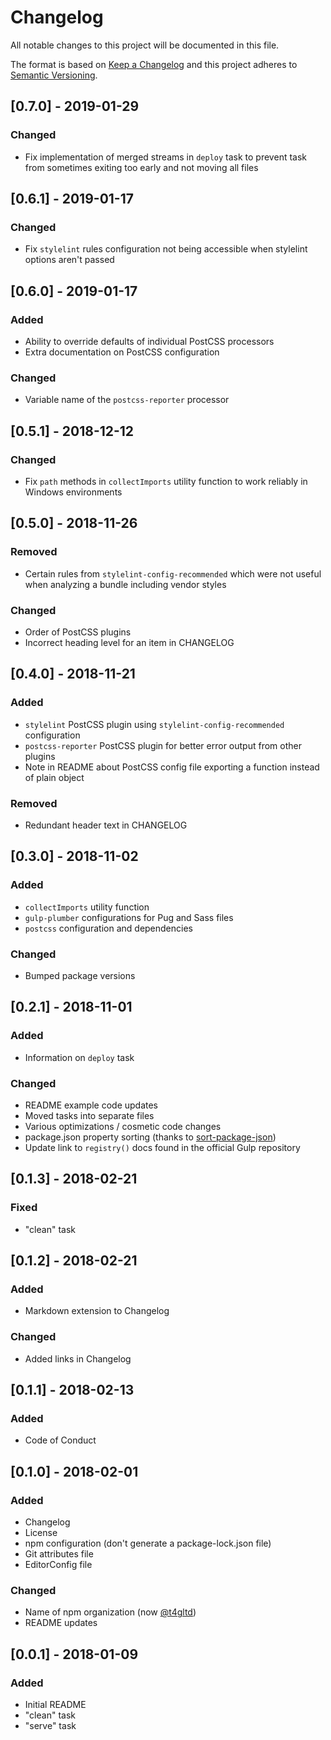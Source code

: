 # Changelog
All notable changes to this project will be documented in this file.

The format is based on [Keep a Changelog](http://keepachangelog.com/en/1.0.0/)
and this project adheres to [Semantic Versioning](http://semver.org/spec/v2.0.0.html).

## [0.7.0] - 2019-01-29
### Changed
- Fix implementation of merged streams in `deploy` task to prevent task from sometimes exiting too early and not moving all files

## [0.6.1] - 2019-01-17
### Changed
- Fix `stylelint` rules configuration not being accessible when stylelint options aren't passed

## [0.6.0] - 2019-01-17
### Added
- Ability to override defaults of individual PostCSS processors
- Extra documentation on PostCSS configuration

### Changed
- Variable name of the `postcss-reporter` processor

## [0.5.1] - 2018-12-12
### Changed
- Fix `path` methods in `collectImports` utility function to work reliably in Windows environments

## [0.5.0] - 2018-11-26
### Removed
- Certain rules from `stylelint-config-recommended` which were not useful when analyzing a bundle including vendor styles

### Changed
- Order of PostCSS plugins
- Incorrect heading level for an item in CHANGELOG

## [0.4.0] - 2018-11-21
### Added
- `stylelint` PostCSS plugin using `stylelint-config-recommended` configuration
- `postcss-reporter` PostCSS plugin for better error output from other plugins
- Note in README about PostCSS config file exporting a function instead of plain object

### Removed
- Redundant header text in CHANGELOG

## [0.3.0] - 2018-11-02
### Added
- `collectImports` utility function
- `gulp-plumber` configurations for Pug and Sass files
- `postcss` configuration and dependencies

### Changed
- Bumped package versions

## [0.2.1] - 2018-11-01
### Added
- Information on `deploy` task

### Changed
- README example code updates
- Moved tasks into separate files
- Various optimizations / cosmetic code changes
- package.json property sorting (thanks to [sort-package-json](https://www.npmjs.com/package/sort-package-json))
- Update link to `registry()` docs found in the official Gulp repository

## [0.1.3] - 2018-02-21
### Fixed
- "clean" task

## [0.1.2] - 2018-02-21
### Added
- Markdown extension to Changelog

### Changed
- Added links in Changelog

## [0.1.1] - 2018-02-13
### Added
- Code of Conduct

## [0.1.0] - 2018-02-01
### Added
- Changelog
- License
- npm configuration (don't generate a package-lock.json file)
- Git attributes file
- EditorConfig file

### Changed
- Name of npm organization (now [@t4gltd](https://www.npmjs.com/org/t4gltd))
- README updates

## [0.0.1] - 2018-01-09
### Added
- Initial README
- "clean" task
- "serve" task
